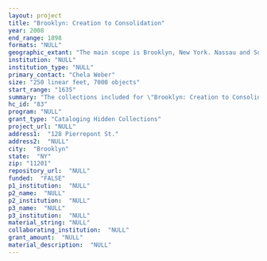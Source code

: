 ```yaml
--- 
layout: project 
title: "Brooklyn: Creation to Consolidation"
year: 2008
end_range: 1898
formats: "NULL"
geographic_extant: "The main scope is Brooklyn, New York. Nassau and Suffolk counties in Long Island, and New York City also included, given their intertwined histories."
institution: "NULL"
institution_type: "NULL"
primary_contact: "Chela Weber"
size: "250 linear feet, 7000 objects"
start_range: "1635"
summary: "The collections included for \"Brooklyn: Creation to Consolidation\" cover the period from just before the Revolutionary War to the consolidation of New York City in 1898. They include historic maps and atlases illustrating Brooklyn's development from farmland to city. Archives & manuscript collections date back to the period of colonial settlement and include: Native American land deeds; contracts of labor and indenture; slave bills of sale; Revolutionary War military records of both loyalists and patriots; Civil War diaries; documentation of the beginnings of Brooklyn's mass transit system; and records of commercial, residential, and community development of the emerging urban area throughout the 19th century. Photograph collections depict the various sections of the Brooklyn waterfront, street scenes, major events such as the Blizzard of 1888 and the Revolutionary War Centennial celebration, people in the midst of recreation and daily activities, the building of the Brooklyn Bridge, and many portraits in varied historical photographic formats such as glass negatives and slides, tintypes, stereographic prints, and daguerreotypes."
hc_id: "83"
program: "NULL"
grant_type: "Cataloging Hidden Collections"
project_url: "NULL"
address1:  "128 Pierrepont St."
address2:  "NULL"
city:  "Brooklyn"
state:  "NY"
zip: "11201"
repository_url:  "NULL"
funded:  "FALSE"
p1_institution:  "NULL"
p2_name:  "NULL"
p2_institution:  "NULL"
p3_name:  "NULL"
p3_institution:  "NULL"
material_string: "NULL"
collaborating_institution:  "NULL"
grant_amount:  "NULL"
material_description:  "NULL"
---
```

